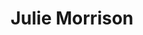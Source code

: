 ---
title: Julie Morrison
position: Undergraduate Researcher
layout: default
contact:
publications: 
image: /images/user-icon.svg
group: undergrad
year-start: 2007
year-end: 2009
---